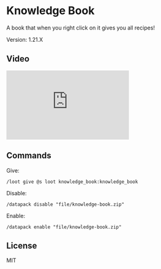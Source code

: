 # Knowledge Book

A book that when you right click on it gives you all recipes!

Version: 1.21.X

## Video

<iframe width="320" height="180" src="https://www.youtube.com/watch?v=Ve8YWdkYVsI" title="Showcase" frameborder="0" allow="accelerometer; autoplay; clipboard-write; encrypted-media; gyroscope; picture-in-picture" allowfullscreen="1"></iframe>

## Commands

Give:

```mcfunction
/loot give @s loot knowledge_book:knowledge_book
```

Disable:

```mcfunction
/datapack disable "file/knowledge-book.zip"
```

Enable:

```mcfunction
/datapack enable "file/knowledge-book.zip"
```

## License

MIT